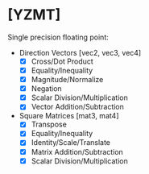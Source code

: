 # [YZMT]

Single precision floating point:

+ Direction Vectors [vec2, vec3, vec4]
  - [x] Cross/Dot Product
  - [x] Equality/Inequality
  - [x] Magnitude/Normalize
  - [x] Negation
  - [x] Scalar Division/Multiplication
  - [x] Vector Addition/Subtraction

+ Square Matrices [mat3, mat4]
  - [x] Transpose
  - [x] Equality/Inequality
  - [x] Identity/Scale/Translate
  - [x] Matrix Addition/Subtraction
  - [x] Scalar Division/Multiplication
